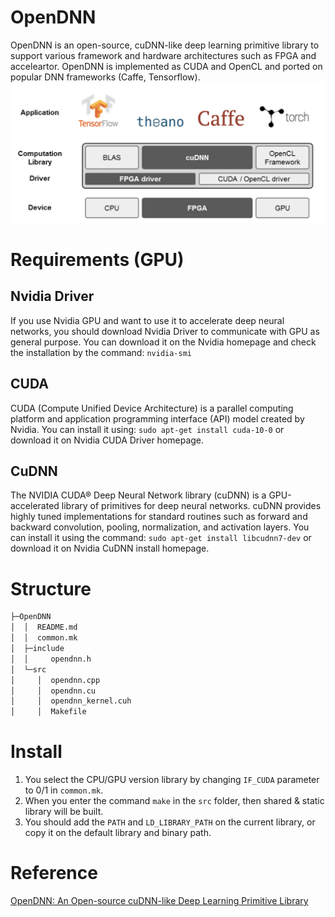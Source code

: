 # OpenDNN

OpenDNN is an open-source, cuDNN-like deep learning primitive library to support various framework and hardware architectures such as FPGA and acceleartor.
OpenDNN is implemented as CUDA and OpenCL and ported on popular DNN frameworks (Caffe, Tensorflow).
![OpenDNN Structure](/static/opendnn.png)

# Requirements (GPU)
## Nvidia Driver
If you use Nvidia GPU and want to use it to accelerate deep neural networks, you should download Nvidia Driver to communicate with GPU as general purpose. You can download it on the Nvidia homepage and check the installation by the command:
```nvidia-smi```
## CUDA
CUDA (Compute Unified Device Architecture) is a parallel computing platform and application programming interface (API) model created by Nvidia. You can install it using:
```sudo apt-get install cuda-10-0```
or download it on Nvidia CUDA Driver homepage.
## CuDNN
The NVIDIA CUDA® Deep Neural Network library (cuDNN) is a GPU-accelerated library of primitives for deep neural networks. cuDNN provides highly tuned implementations for standard routines such as forward and backward convolution, pooling, normalization, and activation layers. You can install it using the command:
```sudo apt-get install libcudnn7-dev```
or download it on Nvidia CuDNN install homepage.

# Structure
```sh
├─OpenDNN
│  │  README.md
│  │  common.mk
│  ├─include
│  │     opendnn.h
│  └─src
│     │  opendnn.cpp
│     │  opendnn.cu
│     │  opendnn_kernel.cuh
│     │  Makefile
```

# Install
1. You select the CPU/GPU version library by changing `IF_CUDA` parameter to 0/1 in `common.mk`.
2. When you enter the command
```make```
in the `src` folder, then shared & static library will be built.
3. You should add the `PATH` and `LD_LIBRARY_PATH` on the current library, or copy it on the default library and binary path.

# Reference
[OpenDNN: An Open-source cuDNN-like Deep Learning Primitive Library](http://s-space.snu.ac.kr/bitstream/10371/150799/1/000000154337.pdf)
